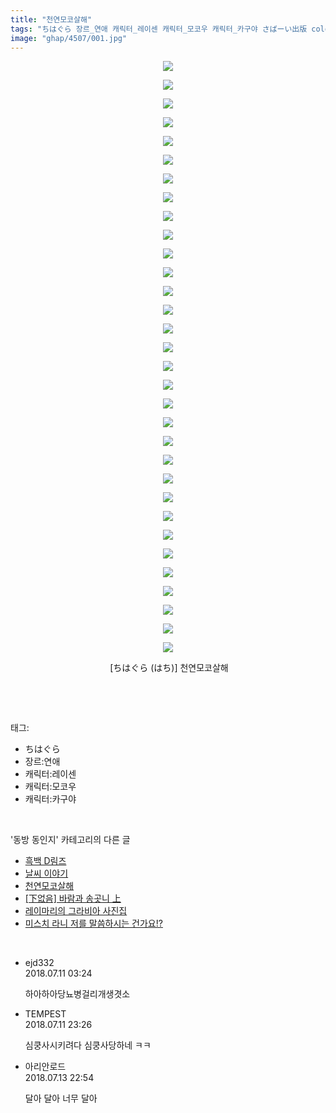 ```yaml
---
title: "천연모코살해"
tags: "ちはぐら 장르_연애 캐릭터_레이센 캐릭터_모코우 캐릭터_카구야 さばーい出版 colonel_AKI 동방_동인지"
image: "ghap/4507/001.jpg"
---
```

<div class="article">
<p style="text-align: center; clear: none; float: none;"><img src="{{ site.nasurl }}/ghap/4507/001.jpg"/></p>
<p style="text-align: center; clear: none; float: none;"><img src="{{ site.nasurl }}/ghap/4507/002.jpg"/></p>
<p style="text-align: center; clear: none; float: none;"><img src="{{ site.nasurl }}/ghap/4507/003.jpg"/></p>
<p style="text-align: center; clear: none; float: none;"><img src="{{ site.nasurl }}/ghap/4507/004.jpg"/></p>
<p style="text-align: center; clear: none; float: none;"><img src="{{ site.nasurl }}/ghap/4507/005.jpg"/></p>
<p style="text-align: center; clear: none; float: none;"><img src="{{ site.nasurl }}/ghap/4507/006.jpg"/></p>
<p style="text-align: center; clear: none; float: none;"><img src="{{ site.nasurl }}/ghap/4507/007.jpg"/></p>
<p style="text-align: center; clear: none; float: none;"><img src="{{ site.nasurl }}/ghap/4507/008.jpg"/></p>
<p style="text-align: center; clear: none; float: none;"><img src="{{ site.nasurl }}/ghap/4507/009.jpg"/></p>
<p style="text-align: center; clear: none; float: none;"><img src="{{ site.nasurl }}/ghap/4507/010.jpg"/></p>
<p style="text-align: center; clear: none; float: none;"><img src="{{ site.nasurl }}/ghap/4507/011.jpg"/></p>
<p style="text-align: center; clear: none; float: none;"><img src="{{ site.nasurl }}/ghap/4507/012.jpg"/></p>
<p style="text-align: center; clear: none; float: none;"><img src="{{ site.nasurl }}/ghap/4507/013.jpg"/></p>
<p style="text-align: center; clear: none; float: none;"><img src="{{ site.nasurl }}/ghap/4507/014.jpg"/></p>
<p style="text-align: center; clear: none; float: none;"><img src="{{ site.nasurl }}/ghap/4507/015.jpg"/></p>
<p style="text-align: center; clear: none; float: none;"><img src="{{ site.nasurl }}/ghap/4507/016.jpg"/></p>
<p style="text-align: center; clear: none; float: none;"><img src="{{ site.nasurl }}/ghap/4507/017.jpg"/></p>
<p style="text-align: center; clear: none; float: none;"><img src="{{ site.nasurl }}/ghap/4507/018.jpg"/></p>
<p style="text-align: center; clear: none; float: none;"><img src="{{ site.nasurl }}/ghap/4507/019.jpg"/></p>
<p style="text-align: center; clear: none; float: none;"><img src="{{ site.nasurl }}/ghap/4507/020.jpg"/></p>
<p style="text-align: center; clear: none; float: none;"><img src="{{ site.nasurl }}/ghap/4507/021.jpg"/></p>
<p style="text-align: center; clear: none; float: none;"><img src="{{ site.nasurl }}/ghap/4507/022.jpg"/></p>
<p style="text-align: center; clear: none; float: none;"><img src="{{ site.nasurl }}/ghap/4507/023.jpg"/></p>
<p style="text-align: center; clear: none; float: none;"><img src="{{ site.nasurl }}/ghap/4507/024.jpg"/></p>
<p style="text-align: center; clear: none; float: none;"><img src="{{ site.nasurl }}/ghap/4507/025.jpg"/></p>
<p style="text-align: center; clear: none; float: none;"><img src="{{ site.nasurl }}/ghap/4507/026.jpg"/></p>
<p style="text-align: center; clear: none; float: none;"><img src="{{ site.nasurl }}/ghap/4507/027.jpg"/></p>
<p style="text-align: center; clear: none; float: none;"><img src="{{ site.nasurl }}/ghap/4507/028.jpg"/></p>
<p style="text-align: center; clear: none; float: none;"><img src="{{ site.nasurl }}/ghap/4507/029.jpg"/></p>
<p style="text-align: center; clear: none; float: none;"><img src="{{ site.nasurl }}/ghap/4507/030.jpg"/></p>
<p style="text-align: center; clear: none; float: none;"><img src="{{ site.nasurl }}/ghap/4507/031.jpg"/></p>
<p style="text-align: center; clear: none; float: none;"><img src="{{ site.nasurl }}/ghap/4507/032.jpg"/></p>
<p style="text-align: center; clear: none; float: none;"> [ちはぐら (はち)] 천연모코살해</p>
<p><br/></p>
</div><br/>
<div class="tagTrail">
<p>태그: </p>
<ul>
<li>ちはぐら</li>
<li>장르:연애</li>
<li>캐릭터:레이센</li>
<li>캐릭터:모코우</li>
<li>캐릭터:카구야</li>
</ul>
</div><br/>
<div class="another">
<p>'동방 동인지' 카테고리의 다른 글</p>
<ul>
<li><a href="/2018-07-10-ghap_4510">흑백 D림즈</a></li>
<li><a href="/2018-07-10-ghap_4508">날씨 이야기</a></li>
<li><a href="/2018-07-10-ghap_4507">천연모코살해</a></li>
<li><a href="/2018-07-08-ghap_4498">[下없음] 바람과 송곳니 上</a></li>
<li><a href="/2018-07-08-ghap_4496">레이마리의 그라비아 사진집</a></li>
<li><a href="/2018-07-08-ghap_4494">미스치 라니 저를 말씀하시는 건가요!?</a></li>
</ul>
</div><br/>
<div class="cb_module cb_fluid">
<div class="cb_wrt cb_profile">
<div class="comment">
<ul>
<li class="cb_thumb_off" id="comment15283797">
<div class="cb_comment_area">
<div class="cb_info_area">
<div class="cb_section">
<span class="cb_nick_name">ejd332</span>
</div>
<div class="cb_section">
<span class="cb_date">2018.07.11 03:24 </span>
</div>
</div>
<div class="cb_dsc_comment">
<p class="cb_dsc">
											하아하아당뇨병걸리개생겻소
										</p>
</div>
</div></li>
<li class="cb_thumb_off" id="comment15284354">
<div class="cb_comment_area">
<div class="cb_info_area">
<div class="cb_section">
<span class="cb_nick_name">TEMPEST</span>
</div>
<div class="cb_section">
<span class="cb_date">2018.07.11 23:26 </span>
</div>
</div>
<div class="cb_dsc_comment">
<p class="cb_dsc">
											심쿵사시키려다 심쿵사당하네 ㅋㅋ
										</p>
</div>
</div></li>
<li class="cb_thumb_off" id="comment15286238">
<div class="cb_comment_area">
<div class="cb_info_area">
<div class="cb_section">
<span class="cb_nick_name">아리안로드</span>
</div>
<div class="cb_section">
<span class="cb_date">2018.07.13 22:54 </span>
</div>
</div>
<div class="cb_dsc_comment">
<p class="cb_dsc">
											달아 달아 너무 달아<br/>
</p>
</div>
</div></li>
</ul>
</div>
</div><!-- commentList close -->
</div><br/>
